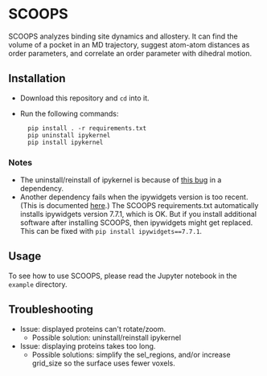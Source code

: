 # SCOOPS
SCOOPS analyzes binding site dynamics and allostery. It can find the volume of a pocket in an MD trajectory, suggest atom-atom distances as order parameters, and correlate an order parameter with dihedral motion.

## Installation
* Download this repository and `cd` into it.
* Run the following commands:

        pip install . -r requirements.txt
        pip uninstall ipykernel
        pip install ipykernel
        
### Notes
* The uninstall/reinstall of ipykernel is because of [this bug](https://github.com/jupyter-widgets/ipywidgets/issues/2257#issuecomment-1110226272) in a dependency.
* Another dependency fails when the ipywidgets version is too recent.  (This is documented [here](https://github.com/pyvista/pyvista/issues/3274).)  The SCOOPS requirements.txt automatically installs ipywidgets version 7.7.1, which is OK.  But if you install additional software after installing SCOOPS, then ipywidgets might get replaced.  This can be fixed with `pip install ipywidgets==7.7.1`.

## Usage
To see how to use SCOOPS, please read the Jupyter notebook in the `example` directory.

## Troubleshooting
* Issue: displayed proteins can't rotate/zoom.
  * Possible solution: uninstall/reinstall ipykernel
* Issue: displaying proteins takes too long.
  * Possible solutions: simplify the sel_regions, and/or increase grid_size so the surface uses fewer voxels.